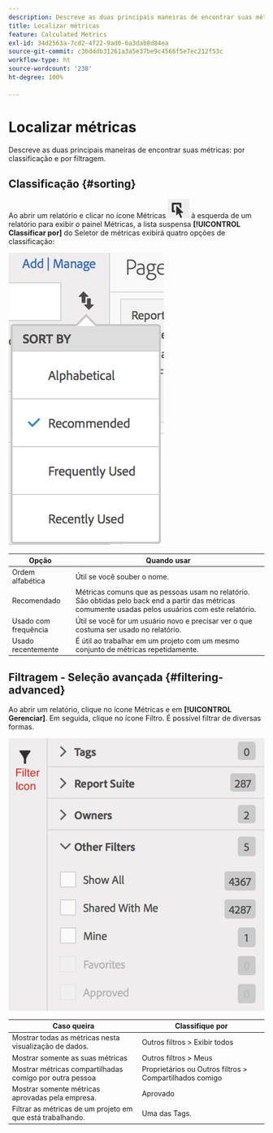 ```yaml
---
description: Descreve as duas principais maneiras de encontrar suas métricas por classificação e por filtragem.
title: Localizar métricas
feature: Calculated Metrics
exl-id: 34d2563a-7cd2-4f22-9ad0-6a3dab8d84ea
source-git-commit: c36dddb31261a3a5e37be9c4566f5e7ec212f53c
workflow-type: ht
source-wordcount: '238'
ht-degree: 100%

---
```


# Localizar métricas

Descreve as duas principais maneiras de encontrar suas métricas: por classificação e por filtragem.

## Classificação {#sorting}

Ao abrir um relatório e clicar no ícone Métricas ![](assets/metrics_icon.png) à esquerda de um relatório para exibir o painel Métricas, a lista suspensa **[!UICONTROL Classificar por]** do Seletor de métricas exibirá quatro opções de classificação:

![](assets/cm_sort.png)

| Opção | Quando usar |
|---|---|
| Ordem alfabética | Útil se você souber o nome. |
| Recomendado | Métricas comuns que as pessoas usam no relatório. São obtidas pelo back end a partir das métricas comumente usadas pelos usuários com este relatório. |
| Usado com frequência | Útil se você for um usuário novo e precisar ver o que costuma ser usado no relatório. |
| Usado recentemente | É útil ao trabalhar em um projeto com um mesmo conjunto de métricas repetidamente. |

## Filtragem - Seleção avançada {#filtering-advanced}

Ao abrir um relatório, clique no ícone Métricas e em **[!UICONTROL Gerenciar]**. Em seguida, clique no ícone Filtro. É possível filtrar de diversas formas.

![](assets/cm_advanced_sel.png)

| Caso queira | Classifique por |
| --- | --- |
| Mostrar todas as métricas nesta visualização de dados. | Outros filtros > Exibir todos |
| Mostrar somente as suas métricas | Outros filtros > Meus |
| Mostrar métricas compartilhadas comigo por outra pessoa | Proprietários ou Outros filtros > Compartilhados comigo |
| Mostrar somente métricas aprovadas pela empresa. | Aprovado |
| Filtrar as métricas de um projeto em que está trabalhando. | Uma das Tags. |
